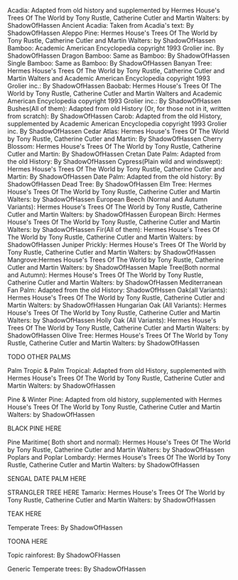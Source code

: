Acadia: Adapted from old history and supplemented by Hermes House's Trees Of The World by Tony Rustle, Catherine Cutler and Martin Walters: by ShadowOfHassen
Ancient Acadia: Taken from Acadia's text: By ShadowOfHassen
Aleppo Pine: Hermes House's Trees Of The World by Tony Rustle, Catherine Cutler and Martin Walters: by ShadowOfHassen
Bamboo: Academic American Encyclopedia copyright 1993 Grolier inc. By ShadowOfHassen
Dragon Bamboo: Same as Bamboo: By ShadowOfHassen
Single Bamboo: Same as Bamboo: By ShadowOfHassen
Banyan Tree:  Hermes House's Trees Of The World by Tony Rustle, Catherine Cutler and Martin Walters and Academic American Encyclopedia copyright 1993 Grolier inc.: By ShadowOfHassen
Baobab: Hermes House's Trees Of The World by Tony Rustle, Catherine Cutler and Martin Walters and Academic American Encyclopedia copyright 1993 Grolier inc.: By ShadowOfHassen
Bushes(All of them): Adapted from old History (Or, for those not in it, written from scratch): By ShadowOfHassen
Carob: Adapted from the old History, supplemented by Academic American Encyclopedia copyright 1993 Grolier inc. By ShadowOfHassen
Cedar Atlas: Hermes House's Trees Of The World by Tony Rustle, Catherine Cutler and Martin: By ShadowOfHassen
Cherry Blossom: Hermes House's Trees Of The World by Tony Rustle, Catherine Cutler and Martin: By ShadowOfHassen
Cretan Date Palm: Adapted from the old History: By ShadowOfHassen 
Cypress(Plain wild and windswept): Hermes House's Trees Of The World by Tony Rustle, Catherine Cutler and Martin: By ShadowOfHassen
Date Palm: Adapted from the old history: By ShadowOfHassen
Dead Tree: By ShadowOfHassen
Elm Tree: Hermes House's Trees Of The World by Tony Rustle, Catherine Cutler and Martin Walters: by ShadowOfHassen
European Beech (Normal and Autumn Variants): Hermes House's Trees Of The World by Tony Rustle, Catherine Cutler and Martin Walters: by ShadowOfHassen
European Birch: Hermes House's Trees Of The World by Tony Rustle, Catherine Cutler and Martin Walters: by ShadowOfHassen
Fir(All of them): Hermes House's Trees Of The World by Tony Rustle, Catherine Cutler and Martin Walters: by ShadowOfHassen 
Juniper Prickly: Hermes House's Trees Of The World by Tony Rustle, Catherine Cutler and Martin Walters: by ShadowOfHassen
Mangrove:Hermes House's Trees Of The World by Tony Rustle, Catherine Cutler and Martin Walters: by ShadowOfHassen
Maple Tree(Both normal and Autumn): Hermes House's Trees Of The World by Tony Rustle, Catherine Cutler and Martin Walters: by ShadowOfHassen
Mediterranean Fan Palm: Adapted from the old History: ShadowOfHssen
Oak(all Variants): Hermes House's Trees Of The World by Tony Rustle, Catherine Cutler and Martin Walters: by ShadowOfHassen
Hungarian Oak (All Variants): Hermes House's Trees Of The World by Tony Rustle, Catherine Cutler and Martin Walters: by ShadowOfHassen
Holly Oak (All Variants): Hermes House's Trees Of The World by Tony Rustle, Catherine Cutler and Martin Walters: by ShadowOfHassen
Olive Tree: Hermes House's Trees Of The World by Tony Rustle, Catherine Cutler and Martin Walters: by ShadowOfHassen

TODO OTHER PALMS

Palm Tropic & Palm Tropical: Adapted from old History, supplemented with Hermes House's Trees Of The World by Tony Rustle, Catherine Cutler and Martin Walters: by ShadowOfHassen

Pine & Winter Pine: Adapted from old history, supplemented with Hermes House's Trees Of The World by Tony Rustle, Catherine Cutler and Martin Walters: by ShadowOfHassen


BLACK PINE HERE

Pine Maritime( Both short and normal): Hermes House's Trees Of The World by Tony Rustle, Catherine Cutler and Martin Walters: by ShadowOfHassen
Poplars and Poplar Lombardy: Hermes House's Trees Of The World by Tony Rustle, Catherine Cutler and Martin Walters: by ShadowOfHassen

SENGAL DATE PALM HERE

STRANGLER TREE HERE
Tamarix: Hermes House's Trees Of The World by Tony Rustle, Catherine Cutler and Martin Walters: by ShadowOfHassen

TEAK HERE

Temperate Trees: By ShadowOfHassen

TOONA HERE

Topic rainforest: By ShadowOFHassen

Generic Temperate trees: By ShadowOfHassen

